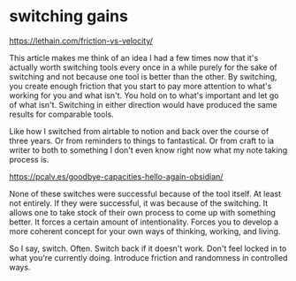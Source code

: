 # switching gains

https://lethain.com/friction-vs-velocity/

This article makes me think of an idea I had a few times now that it's actually worth switching tools every once in a while purely for the sake of switching and not because one tool is better than the other. By switching, you create enough friction that you start to pay more attention to what's working for you and what isn't. You hold on to what's important and let go of what isn't. Switching in either direction would have produced the same results for comparable tools.

Like how I switched from airtable to notion and back over the course of three years. Or from reminders to things to fantastical. Or from craft to ia writer to both to something I don't even know right now what my note taking process is.

https://pcalv.es/goodbye-capacities-hello-again-obsidian/

None of these switches were successful because of the tool itself. At least not entirely. If they were successful, it was because of the switching. It allows one to take stock of their own process to come up with something better. It forces a certain amount of intentionality. Forces you to develop a more coherent concept for your own ways of thinking, working, and living.

So I say, switch. Often. Switch back if it doesn't work. Don't feel locked in to what you're currently doing. Introduce friction and randomness in controlled ways.